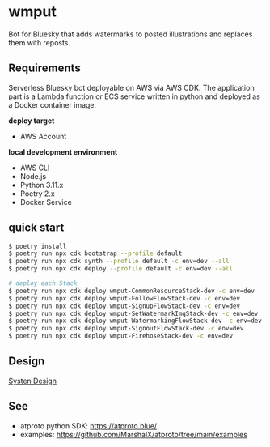 # wmput

Bot for Bluesky that adds watermarks to posted illustrations and replaces them with reposts.

## Requirements

Serverless Bluesky bot deployable on AWS via AWS CDK. 
The application part is a Lambda function or ECS service written in python and deployed as a Docker container image.

**deploy target**

* AWS Account

**local development environment**

* AWS CLI
* Node.js
* Python 3.11.x
* Poetry 2.x
* Docker Service

## quick start

```bash
$ poetry install
$ poetry run npx cdk bootstrap --profile default
$ poetry run npx cdk synth --profile default -c env=dev --all
$ poetry run npx cdk deploy --profile default -c env=dev --all

# deploy each Stack
$ poetry run npx cdk deploy wmput-CommonResourceStack-dev -c env=dev
$ poetry run npx cdk deploy wmput-FollowFlowStack-dev -c env=dev
$ poetry run npx cdk deploy wmput-SignupFlowStack-dev -c env=dev
$ poetry run npx cdk deploy wmput-SetWatermarkImgStack-dev -c env=dev
$ poetry run npx cdk deploy wmput-WatermarkingFlowStack-dev -c env=dev
$ poetry run npx cdk deploy wmput-SignoutFlowStack-dev -c env=dev
$ poetry run npx cdk deploy wmput-FirehoseStack-dev -c env=dev
```

## Design

[Systen Design](docs/system-design.drawio)

## See

* atproto python SDK: https://atproto.blue/
* examples: https://github.com/MarshalX/atproto/tree/main/examples